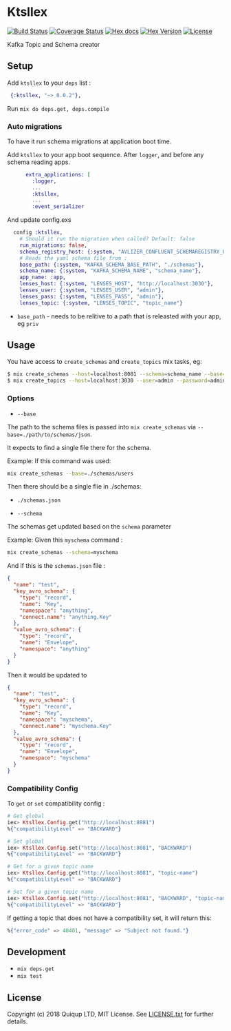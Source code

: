 # Ktsllex

[![Build Status](https://travis-ci.org/quiqupltd/ktsllex.svg?branch=master)](https://travis-ci.org/quiqupltd/ktsllex)
[![Coverage Status](https://coveralls.io/repos/github/quiqupltd/ktsllex/badge.svg?branch=master)](https://coveralls.io/github/quiqupltd/ktsllex?branch=master)
[![Hex docs](http://img.shields.io/badge/hex.pm-docs-green.svg?style=flat-square)](https://hexdocs.pm/ktsllex)
[![Hex Version](http://img.shields.io/hexpm/v/ktsllex.svg?style=flat-square)](https://hex.pm/packages/ktsllex)
[![License](https://img.shields.io/hexpm/l/ktsllex.svg?style=flat-square)](https://github.com/quiqupltd/ktsllex/blob/master/LICENSE.txt)

Kafka Topic and Schema creator

## Setup

Add `ktsllex` to your `deps` list :

```elixir
 {:ktsllex, "~> 0.0.2"},
```

Run `mix do deps.get, deps.compile`

### Auto migrations

To have it run schema migrations at application boot time.

Add `ktsllex` to your app boot sequence. After `logger`, and before any schema reading apps.

```elixir
      extra_applications: [
        :logger,
        ...
        :ktsllex,
        ...
        :event_serializer
```

And update config.exs

```elixir
  config :ktsllex,
    # Should it run the migration when called? Default: false
    run_migrations: false,
    schema_registry_host: {:system, "AVLIZER_CONFLUENT_SCHEMAREGISTRY_URL", "http://localhost:8081"},
    # Reads the yaml schema file from :
    base_path: {:system, "KAFKA_SCHEMA_BASE_PATH", "./schemas"},
    schema_name: {:system, "KAFKA_SCHEMA_NAME", "schema_name"},
    app_name: :app,
    lenses_host: {:system, "LENSES_HOST", "http://localhost:3030"},
    lenses_user: {:system, "LENSES_USER", "admin"},
    lenses_pass: {:system, "LENSES_PASS", "admin"},
    lenses_topic: {:system, "LENSES_TOPIC", "topic_name"}
```

- `base_path` - needs to be relitive to a path that is releasted with your app, eg `priv`

## Usage

You have access to `create_schemas` and `create_topics` mix tasks, eg:

```bash
$ mix create_schemas --host=localhost:8081 --schema=schema_name --base=./path/to/schemas/json
$ mix create_topics --host=localhost:3030 --user=admin --password=admin --topic=topic_name
```

### Options

- `--base`

The path to the schema files is passed into `mix create_schemas` via `--base=./path/to/schemas/json`.

It expects to find a single file there for the schema.

Example: If this command was used:

```bash
mix create_schemas --base=./schemas/users
```

Then there should be a single flie in ./schemas:

- `./schemas.json`

- `--schema`

The schemas get updated based on the `schema` parameter

Example: Given this `myschema` command :

```bash
mix create_schemas --schema=myschema
```

And if this is the `schemas.json` file :

```json
{
  "name": "test",
  "key_avro_schema": {
    "type": "record",
    "name": "Key",
    "namespace": "anything",
    "connect.name": "anything.Key"
  },
  "value_avro_schema": {
    "type": "record",
    "name": "Envelope",
    "namespace": "anything"
  }
}
```

Then it would be updated to

```json
{
  "name": "test",
  "key_avro_schema": {
    "type": "record",
    "name": "Key",
    "namespace": "myschema",
    "connect.name": "myschema.Key"
  },
  "value_avro_schema": {
    "type": "record",
    "name": "Envelope",
    "namespace": "myschema"
  }
}
```

### Compatibility Config

To `get` or `set` compatibility config :

```elixir
# Get global
iex> Ktsllex.Config.get("http://localhost:8081")
%{"compatibilityLevel" => "BACKWARD"}

# Set global
iex> Ktsllex.Config.set("http://localhost:8081", "BACKWARD")
%{"compatibilityLevel" => "BACKWARD"}

# Get for a given topic name
iex> Ktsllex.Config.get("http://localhost:8081", "topic-name")
%{"compatibilityLevel" => "BACKWARD"}

# Set for a given topic name
iex> Ktsllex.Config.set("http://localhost:8081", "BACKWARD", "topic-name")
%{"compatibilityLevel" => "BACKWARD"}
```

If getting a topic that does not have a compatibility set, it will return this:

```elixir
%{"error_code" => 40401, "message" => "Subject not found."}
```

## Development

- `mix deps.get`
- `mix test`

## License

Copyright (c) 2018 Quiqup LTD, MIT License.
See [LICENSE.txt](https://github.com/quiqupltd/ktsllex/blob/master/LICENSE.txt) for further details.

